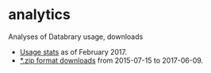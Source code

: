 # analytics
Analyses of Databrary usage, downloads

- [Usage stats](usage.md) as of February 2017.
- [*.zip format downloads](zip-downloads.md) from 2015-07-15 to 2017-06-09.
